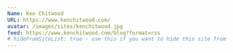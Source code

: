 ```yaml
---
Name: Ken Chitwood
URL: https://www.kenchitwood.com/
avatar: /images/sites/kenchitwood.jpg
feed: https://www.kenchitwood.com/blog?format=rss
# hideFromSiteList: true - use this if you want to hide this site from the list of sites on this page: https://eleventy-m10y.lkmt.us/sites/
---
```

